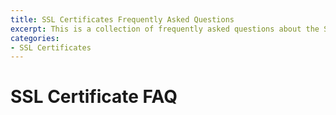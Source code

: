 ```yaml
---
title: SSL Certificates Frequently Asked Questions
excerpt: This is a collection of frequently asked questions about the SSL certificates offered by DNSimple.
categories:
- SSL Certificates
---
```


# SSL Certificate FAQ

